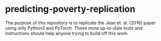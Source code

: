 # predicting-poverty-replication
The purpose of this repository is to replicate the Jean et. al. (2016) paper using only Python3 and PyTorch. These more up-to-date tools and instructions should help anyone trying to build off this work.
